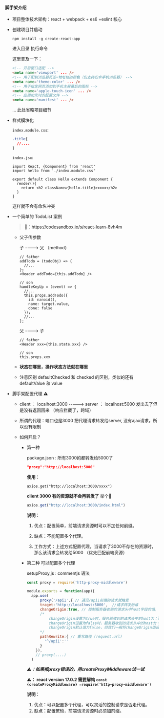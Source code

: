 #### 脚手架介绍

- 项目整体技术架构：react + webpack + es6 +eslint 核心

- 创建项目并启动

  ```
  npm install -g create-react-app
  ```

  进入目录 执行命令
  
  这里普及一下：
  
  ```html
  <!-- 开启窗口适配 -->
  <meta name='viewport' ... />
  <!-- 用于配制浏览器页签+地址栏的颜色（仅支持安卓手机浏览器） -->
  <meta name='theme-color' ... />
  <!-- 用于指定网页添加到手机主屏幕后的图标 -->
  <meta name='apple-touch-icon' ... />
  <!-- 应用加壳时的配置文件 -->
  <meta name='manifest' ... />
  ```
  
  ... 此处省略项目细节

- 样式模块化

  `index.module.css`:

  ```css
  .title{
    //....
  }
  ```

  `index.jsx`:

  ```react
  import React, {Component} from 'react'
  import hello from './index.module.css'
  
  export default class Hello extends Component {
    render(){
      return <h2 className={hello.title}>xxxx</h2>
    }
  }
  ```

  这样就不会有命名冲突

- 一个简单的 TodoList 案例 

  > 🔗：https://codesandbox.io/s/react-learn-8vh4m

  - 父子传参数

    子 ---->  父 （method）

    ```react
    // father
    addTodo = (todoObj) => {
      //...
    };
    <Header addTodo={this.addTodo} />
    ```

    ```react
    // son
    handleKeyUp = (event) => {
      //...
      this.props.addTodo({
        id: nanoid(),
        name: target.value,
        done: false
      });
      //...
    };
    ```

    父 ----> 子

    ```react
    // father
    <Header xxx={this.state.xxx} />
    ```

    ```react
    // son
    this.props.xxx
    ```

  - **状态在哪里，操作状态方法就在哪里**

  - 注意区别 defaultChecked 和 checked 的区别，类似的还有 defaultValue 和 value

- 脚手架配置代理 ⚠️

  - client ： localhost:3000   -----> server ： localhost:5000  发出去了但是没有返回回来 （响应拦截了，跨域）

  - 所谓的代理：端口也是3000  把代理请求转发给server, 没有ajax请求，所以没有限制

  - 如何开启？

    - 第一种

      package.json :  所有3000的都转发给5000了

      ```json
      "proxy":"http://localhost:5000"
      ```

      **使用：**

      ```
      axios.get("http://localhost:3000/xxxx")
      ```

      **client 3000 有的资源就不会再转发了** 举个🌰

      ```js
      axios.get("http://localhost:3000/index.html")
      ```

      **说明：**

      1. 优点：配置简单，前端请求资源时可以不加任何前缀。

      2. 缺点：不能配置多个代理。

      3. 工作方式：上述方式配置代理，当请求了3000不存在的资源时，那么该请求会转发给5000 （优先匹配前端资源）

         

    - 第二种 可以配置多个代理

      setupProxy.js   :  commentjs 语法

      ```js
      const proxy = require('http-proxy-middleware')
      
      module.exports = function(app){
        app.use(
        	proxy('/api1',{ // 遇见/api1前缀的请求就触发
            traget:'http://localhost:5000',  //请求转发给谁
            changeOrigin:true, // 控制服务器收到的请求头中host字段的值，false：知道请求还是3000（request.get('host'))
            /*
            	changeOrigin设置为true时，服务器收到的请求头中的host为：localhost:5000
            	changeOrigin设置为false时，服务器收到的请求头中的host为：localhost:3000
            	changeOrigin默认值为false，但我们一般将changeOrigin值设为true
            */
            pathRewrite:{ // 重写路径 (request.url)
              '^/api1':''
            }
          }),
          // proxy(....)
        )
      
      ```

      ***⚠️：如果报proxy错误的，用createProxyMiddleware试一试***

      **⚠️： react version 17.0.2 需要解构 `const {createProxyMiddleware} =require('http-proxy-middleware')`**

      **说明：**

      1. 优点：可以配置多个代理，可以灵活的控制请求是否走代理。
      2. 缺点：配置繁琐，前端请求资源时必须加前缀。
